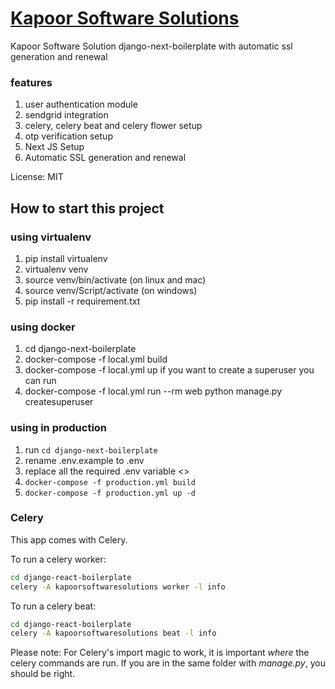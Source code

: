 # [Kapoor Software Solutions](https://kapoorsoftware.com)


Kapoor Software Solution django-next-boilerplate with automatic ssl generation and renewal

### features
1. user authentication module
2. sendgrid integration
3. celery, celery beat and celery flower setup
4. otp verification setup
5. Next JS Setup
6. Automatic SSL generation and renewal


License: MIT

## How to start this project

### using virtualenv
1. pip install virtualenv
2. virtualenv venv
3. source venv/bin/activate (on linux and mac)
4. source venv/Script/activate (on windows)
5. pip install -r requirement.txt

### using docker
1. cd django-next-boilerplate
2. docker-compose -f local.yml build
3. docker-compose -f local.yml up
if you want to create a superuser you can run 
4. docker-compose -f local.yml run --rm web python manage.py createsuperuser

### using in production
1. run ```cd django-next-boilerplate```
2. rename .env.example to .env
3. replace all the required .env variable <>
3. ```docker-compose -f production.yml build```
4. ```docker-compose -f production.yml up -d```


### Celery

This app comes with Celery.

To run a celery worker:

``` bash
cd django-react-boilerplate
celery -A kapoorsoftwaresolutions worker -l info
```

To run a celery  beat:

``` bash
cd django-react-boilerplate
celery -A kapoorsoftwaresolutions beat -l info
```

Please note: For Celery's import magic to work, it is important *where* the celery commands are run. If you are in the same folder with *manage.py*, you should be right.
